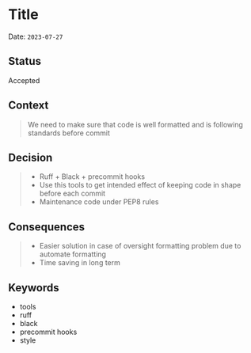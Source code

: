 # Title
Date: `2023-07-27`

## Status
Accepted

## Context
> We need to make sure that code is well formatted and is following standards before commit

## Decision
> - Ruff + Black + precommit hooks
> - Use this tools to get intended effect of keeping code in shape before each commit
> - Maintenance code under PEP8 rules

## Consequences
> - Easier solution in case of oversight formatting problem due to automate formatting
> - Time saving in long term

## Keywords
- tools
- ruff
- black
- precommit hooks
- style
